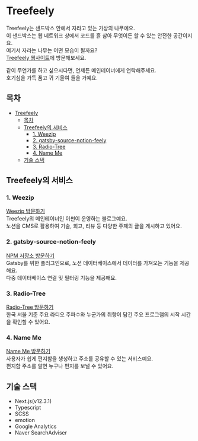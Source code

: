 # Treefeely

Treefeely는 샌드박스 안에서 자라고 있는 가상의 나무예요.  
이 샌드박스는 웹 네트워크 상에서 코드를 흙 삼아 무엇이든 할 수 있는 안전한 공간이지요.  
여기서 자라는 나무는 어떤 모습이 될까요?  
[Treefeely 웹사이트](https://treefeely.com)에 방문해보세요.

같이 무언가를 하고 싶으시다면, 언제든 메인테이너에게 연락해주세요.  
호기심을 가득 품고 귀 기울여 들을 거예요.

## 목차

- [Treefeely](#treefeely)
  - [목차](#목차)
  - [Treefeely의 서비스](#treefeely의-서비스)
    - [1. Weezip](#1-weezip)
    - [2. gatsby-source-notion-feely](#2-gatsby-source-notion-feely)
    - [3. Radio-Tree](#3-radio-tree)
    - [4. Name Me](#4-name-me)
  - [기술 스택](#기술-스택)

## Treefeely의 서비스

### 1. Weezip

[Weezip 방문하기](https://weezip.treefeely.com)  
Treefeely의 메인테이너인 이썬이 운영하는 블로그예요.  
노션을 CMS로 활용하여 기술, 회고, 리뷰 등 다양한 주제의 글을 게시하고 있어요.

### 2. gatsby-source-notion-feely

[NPM 저장소 방문하기](https://www.npmjs.com/package/gatsby-source-notion-feely)  
Gatsby를 위한 플러그인으로, 노션 데이터베이스에서 데이터를 가져오는 기능을 제공해요.  
다중 데이터베이스 연결 및 필터링 기능을 제공해요.

### 3. Radio-Tree

[Radio-Tree 방문하기](https://radio-tree.treefeely.com)  
한국 서울 기준 주요 라디오 주파수와 누군가의 취향이 담긴 주요 프로그램의 시작 시간을 확인할 수 있어요.

### 4. Name Me

[Name Me 방문하기](https://nameme.treefeely.com)  
사용자가 쉽게 편지함을 생성하고 주소를 공유할 수 있는 서비스예요.  
편지함 주소를 알면 누구나 편지를 보낼 수 있어요.

## 기술 스택

- Next.js(v12.3.1)
- Typescript
- SCSS
- emotion
- Google Analytics
- Naver SearchAdviser
